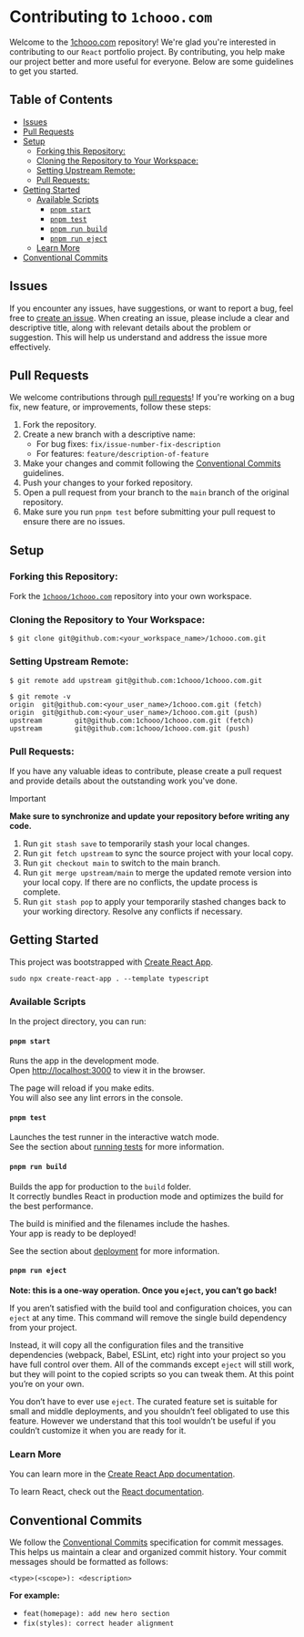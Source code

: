 # Contributing to `1chooo.com`<!-- omit in toc -->

Welcome to the [1chooo.com](https://github.com/1chooo/1chooo.com) repository! We're glad you're interested in contributing to our `React` portfolio project. By contributing, you help make our project better and more useful for everyone. Below are some guidelines to get you started.

## Table of Contents<!-- omit in toc -->
- [Issues](#issues)
- [Pull Requests](#pull-requests)
- [Setup](#setup)
  - [Forking this Repository:](#forking-this-repository)
  - [Cloning the Repository to Your Workspace:](#cloning-the-repository-to-your-workspace)
  - [Setting Upstream Remote:](#setting-upstream-remote)
  - [Pull Requests:](#pull-requests-1)
- [Getting Started](#getting-started)
  - [Available Scripts](#available-scripts)
    - [`pnpm start`](#pnpm-start)
    - [`pnpm test`](#pnpm-test)
    - [`pnpm run build`](#pnpm-run-build)
    - [`pnpm run eject`](#pnpm-run-eject)
  - [Learn More](#learn-more)
- [Conventional Commits](#conventional-commits)

## Issues

If you encounter any issues, have suggestions, or want to report a bug, feel free to [create an issue](https://github.com/1chooo/1chooo.com/issues). When creating an issue, please include a clear and descriptive title, along with relevant details about the problem or suggestion. This will help us understand and address the issue more effectively.

## Pull Requests

We welcome contributions through [pull requests](https://github.com/1chooo/1chooo.com/pulls)! If you're working on a bug fix, new feature, or improvements, follow these steps:

1. Fork the repository.
2. Create a new branch with a descriptive name:
    - For bug fixes: `fix/issue-number-fix-description`
    - For features: `feature/description-of-feature`
3. Make your changes and commit following the [Conventional Commits](#conventional-commits) guidelines.
4. Push your changes to your forked repository.
5. Open a pull request from your branch to the `main` branch of the original repository.
6. Make sure you run `pnpm test` before submitting your pull request to ensure there are no issues.

## Setup

### Forking this Repository:

Fork the [`1chooo/1chooo.com`](https://github.com/1chooo/1chooo.com) repository into your own workspace.

### Cloning the Repository to Your Workspace:

```shell
$ git clone git@github.com:<your_workspace_name>/1chooo.com.git
```

### Setting Upstream Remote:

```shell
$ git remote add upstream git@github.com:1chooo/1chooo.com.git

$ git remote -v
origin  git@github.com:<your_user_name>/1chooo.com.git (fetch)
origin  git@github.com:<your_user_name>/1chooo.com.git (push)
upstream        git@github.com:1chooo/1chooo.com.git (fetch)
upstream        git@github.com:1chooo/1chooo.com.git (push)
```

### Pull Requests:

If you have any valuable ideas to contribute, please create a pull request and provide details about the outstanding work you've done.


> [!IMPORTANT]  
> **Make sure to synchronize and update your repository before writing any code.**
> 
> 1. Run `git stash save` to temporarily stash your local changes.
> 2. Run `git fetch upstream` to sync the source project with your local copy.
> 3. Run `git checkout main` to switch to the main branch.
> 4. Run `git merge upstream/main` to merge the updated remote version into your local copy. If there are no conflicts, the update process is complete.
> 5. Run `git stash pop` to apply your temporarily stashed changes back to your working directory. Resolve any conflicts if necessary.

## Getting Started

This project was bootstrapped with [Create React App](https://github.com/facebook/create-react-app).

```shell
sudo npx create-react-app . --template typescript
```

### Available Scripts

In the project directory, you can run:

#### `pnpm start`

Runs the app in the development mode.\
Open [http://localhost:3000](http://localhost:3000) to view it in the browser.

The page will reload if you make edits.\
You will also see any lint errors in the console.

#### `pnpm test`

Launches the test runner in the interactive watch mode.\
See the section about [running tests](https://facebook.github.io/create-react-app/docs/running-tests) for more information.

#### `pnpm run build`

Builds the app for production to the `build` folder.\
It correctly bundles React in production mode and optimizes the build for the best performance.

The build is minified and the filenames include the hashes.\
Your app is ready to be deployed!

See the section about [deployment](https://facebook.github.io/create-react-app/docs/deployment) for more information.

#### `pnpm run eject`

**Note: this is a one-way operation. Once you `eject`, you can’t go back!**

If you aren’t satisfied with the build tool and configuration choices, you can `eject` at any time. This command will remove the single build dependency from your project.

Instead, it will copy all the configuration files and the transitive dependencies (webpack, Babel, ESLint, etc) right into your project so you have full control over them. All of the commands except `eject` will still work, but they will point to the copied scripts so you can tweak them. At this point you’re on your own.

You don’t have to ever use `eject`. The curated feature set is suitable for small and middle deployments, and you shouldn’t feel obligated to use this feature. However we understand that this tool wouldn’t be useful if you couldn’t customize it when you are ready for it.

### Learn More

You can learn more in the [Create React App documentation](https://facebook.github.io/create-react-app/docs/getting-started).

To learn React, check out the [React documentation](https://reactjs.org/).

## Conventional Commits

We follow the [Conventional Commits](https://www.conventionalcommits.org/en/v1.0.0/) specification for commit messages. This helps us maintain a clear and organized commit history. Your commit messages should be formatted as follows:

```
<type>(<scope>): <description>
```

**For example:**

- `feat(homepage): add new hero section`
- `fix(styles): correct header alignment`

